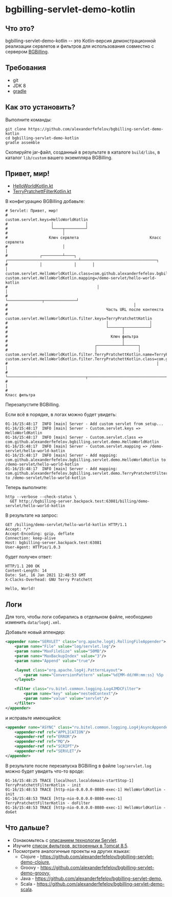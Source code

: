 # bgbilling-servlet-demo-kotlin

## Что это?

bgbilling-servlet-demo-kotlin -- это Kotlin-версия демонстрационной реализации сервлетов и фильтров для использования совместно с сервером [BGBilling](https://bgbilling.ru/).

## Требования

* git
* JDK 8
* [gradle](https://gradle.org/)

## Как это установить?

Выполните команды:

```
git clone https://github.com/alexanderfefelov/bgbilling-servlet-demo-kotlin
cd bgbilling-servlet-demo-kotlin
gradle assemble
```

Скопируйте jar-файл, созданный в результате в каталоге `build/libs`, в каталог `lib/custom` вашего экземпляра BGBilling.

## Привет, мир!

- [HelloWorldKotlin.kt](src/main/kotlin/com/github/alexanderfefelov/bgbilling/servlet/demo/HelloWorldKotlin.kt)
- [TerryPratchettFilterKotlin.kt](src/main/kotlin/com/github/alexanderfefelov/bgbilling/servlet/demo/TerryPratchettFilterKotlin.kt)

В конфигурацию BGBilling добавьте:

```properties
# Servlet: Привет, мир!
#
custom.servlet.keys=HelloWorldKotlin
#                   │              │
#                   └────┬─────────┘
#                        │
#                  Ключ сервлета                               Класс сервлета
#                        │                                            │
#              ┌─────────┴────┐       ┌───────────────────────────────┴─────────────────────────────────┐
#              │              │       │                                                                 │
custom.servlet.HelloWorldKotlin.class=com.github.alexanderfefelov.bgbilling.servlet.demo.HelloWorldKotlin
custom.servlet.HelloWorldKotlin.mapping=/demo-servlet/hello-world-kotlin
#                                       │                              │
#                                       └───────────────┬──────────────┘
#                                                       │
#                                           Часть URL после контекста
#
custom.servlet.HelloWorldKotlin.filter.keys=TerryPratchettKotlin
#                                           │                  │
#                                           └──────┬───────────┘
#                                                  │
#                                             Ключ фильтра
#                                                  │
#                                      ┌───────────┴──────┐
#                                      │                  │
custom.servlet.HelloWorldKotlin.filter.TerryPratchettKotlin.name=TerryPratchettKotlin
custom.servlet.HelloWorldKotlin.filter.TerryPratchettKotlin.class=com.github.alexanderfefelov.bgbilling.servlet.demo.TerryPratchettFilterKotlin
#                                                                 │                                                                           │
#                                                                 └──────────────────────────────────┬────────────────────────────────────────┘
#                                                                                                    │
#                                                                                              Класс фильтра
```

Перезапустите BGBilling.

Если всё в порядке, в логах можно будет увидеть:

```
01-16/15:48:17  INFO [main] Server - Add custom servlet from setup...
01-16/15:48:17  INFO [main] Server - Custom.servlet.keys => HelloWorldKotlin
01-16/15:48:17  INFO [main] Server - Custom.servlet.class => com.github.alexanderfefelov.bgbilling.servlet.demo.HelloWorldKotlin
01-16/15:48:17  INFO [main] Server - Custom.servlet.mapping => /demo-servlet/hello-world-kotlin
01-16/15:48:17  INFO [main] Server - Add mapping: com.github.alexanderfefelov.bgbilling.servlet.demo.HelloWorldKotlin to /demo-servlet/hello-world-kotlin
01-16/15:48:17  INFO [main] Server - Add mapping: com.github.alexanderfefelov.bgbilling.servlet.demo.TerryPratchettFilterKotlin to /demo-servlet/hello-world-kotlin
```

Теперь выполните:

```
http --verbose --check-status \
  GET http://bgbilling-server.backpack.test:63081/billing/demo-servlet/hello-world-kotlin
```

В результате на запрос:

```
GET /billing/demo-servlet/hello-world-kotlin HTTP/1.1
Accept: */*
Accept-Encoding: gzip, deflate
Connection: keep-alive
Host: bgbilling-server.backpack.test:63081
User-Agent: HTTPie/1.0.3
```

будет получен ответ:

```
HTTP/1.1 200 OK
Content-Length: 14
Date: Sat, 16 Jan 2021 12:48:53 GMT
X-Clacks-Overhead: GNU Terry Pratchett

Hello, World!
```

## Логи

Для того, чтобы логи собирались в отдельном файле, необходимо изменить `data/log4j.xml`.

Добавьте новый аппендер:

```xml
<appender name="SERVLET" class="org.apache.log4j.RollingFileAppender">
    <param name="File" value="log/servlet.log"/>
    <param name="MaxFileSize" value="50MB"/>
    <param name="MaxBackupIndex" value="3"/>
    <param name="Append" value="true"/>

    <layout class="org.apache.log4j.PatternLayout">
        <param name="ConversionPattern" value="%d{MM-dd/HH:mm:ss} %5p [%t] %c{1} - %m%n"/>
    </layout>

    <filter class="ru.bitel.common.logging.Log4JMDCFilter">
        <param name="key" value="nestedContext"/>
        <param name="value" value="servlet"/>
    </filter>
</appender>
```

и исправьте имеющийся:

```xml
<appender name="ASYNC" class="ru.bitel.common.logging.Log4jAsyncAppender">
    <appender-ref ref="APPLICATION"/>
    <appender-ref ref="ERROR"/>
    <appender-ref ref="MQ"/>
    <appender-ref ref="SCRIPT"/>
    <appender-ref ref="SERVLET"/>
</appender>
```

В результате после перезапуска BGBilling в файле `log/servlet.log` можно будет увидеть что-то вроде:

```
01-16/15:48:25 TRACE [localhost.localdomain-startStop-1] TerryPratchettFilterKotlin - init
01-16/15:48:53 TRACE [http-nio-0.0.0.0-8080-exec-1] HelloWorldKotlin - init
01-16/15:48:53 TRACE [http-nio-0.0.0.0-8080-exec-1] TerryPratchettFilterKotlin - doFilter
01-16/15:48:53 TRACE [http-nio-0.0.0.0-8080-exec-1] HelloWorldKotlin - doGet
```

## Что дальше?

* Ознакомьтесь с [описанием технологии Servlet](https://docs.oracle.com/javaee/7/tutorial/servlets.htm).
* Изучите [список фильтров, встроенных в Tomcat 8.5](https://tomcat.apache.org/tomcat-8.5-doc/config/filter.html).
* Посмотрите аналогичные проекты на других языках:
  * Clojure - https://github.com/alexanderfefelov/bgbilling-servlet-demo-clojure,
  * Groovy - https://github.com/alexanderfefelov/bgbilling-servlet-demo-groovy,
  * Java - https://github.com/alexanderfefelov/bgbilling-servlet-demo,
  * Scala - https://github.com/alexanderfefelov/bgbilling-servlet-demo-scala.
